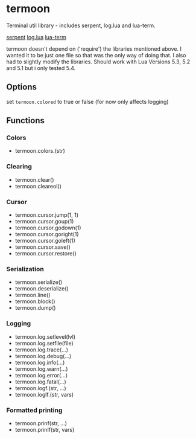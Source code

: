# termoon
Terminal util library - includes serpent, log.lua and lua-term.

[serpent](https://github.com/pkulchenko/serpent)
[log.lua](https://github.com/rxi/log.lua)
[lua-term](https://github.com/hoelzro/lua-term)

termoon doesn't depend on ('require') the libraries mentioned above.
I wanted it to be just one file so that was the only way of doing that.
I also had to slightly modify the libraries.
Should work with Lua Versions 5.3, 5.2 and 5.1 but i only tested 5.4.

## Options
set `termoon.colored` to true or false (for now only affects logging) 

## Functions
### Colors
- termoon.colors.<color>(str)
### Clearing
- termoon.clear()
- termoon.cleareol()
### Cursor
- termoon.cursor.jump(1, 1)
- termoon.cursor.goup(1)
- termoon.cursor.godown(1)
- termoon.cursor.goright(1)
- termoon.cursor.goleft(1)
- termoon.cursor.save()
- termoon.cursor.restore()
### Serialization
- termoon.serialize()
- termoon.deserialize()
- termoon.line()
- termoon.block()
- termoon.dump()
### Logging
- termoon.log.setlevel(lvl)
- termoon.log.setfile(file)
- termoon.log.trace(...)
- termoon.log.debug(...)
- termoon.log.info(...)
- termoon.log.warn(...)
- termoon.log.error(...)
- termoon.log.fatal(...)
- termoon.logf.<type>(str, ...)
- termoon.loglf.<type>(str, vars)
### Formatted printing
- termoon.prinf(str, ...)
- termoon.prinlf(str, vars)
